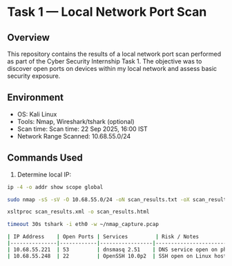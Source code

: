 # Task 1 — Local Network Port Scan

## Overview
This repository contains the results of a local network port scan performed as part of the Cyber Security Internship Task 1. The objective was to discover open ports on devices within my local network and assess basic security exposure.

## Environment
- OS: Kali Linux
- Tools: Nmap, Wireshark/tshark (optional)
- Scan time: Scan time: 22 Sep 2025, 16:00 IST
- Network Range Scanned: 10.68.55.0/24

## Commands Used
1. Determine local IP:
```bash
ip -4 -o addr show scope global

sudo nmap -sS -sV -O 10.68.55.0/24 -oN scan_results.txt -oX scan_results.xml

xsltproc scan_results.xml -o scan_results.html

timeout 30s tshark -i eth0 -w ~/nmap_capture.pcap

| IP Address    | Open Ports | Services         | Risk / Notes                              |
|---------------|------------|-----------------|------------------------------------------|
| 10.68.55.221  | 53         | dnsmasq 2.51    | DNS service open on phone; minimal risk for internal network, but avoid exposing externally |
| 10.68.55.248  | 22         | OpenSSH 10.0p2  | SSH open on Linux host; ensure strong passwords or key-based authentication |


